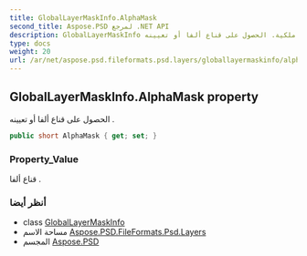 ```yaml
---
title: GlobalLayerMaskInfo.AlphaMask
second_title: Aspose.PSD لمرجع .NET API
description: GlobalLayerMaskInfo ملكية. الحصول على قناع ألفا أو تعيينه .
type: docs
weight: 20
url: /ar/net/aspose.psd.fileformats.psd.layers/globallayermaskinfo/alphamask/
---
```

## GlobalLayerMaskInfo.AlphaMask property

الحصول على قناع ألفا أو تعيينه .

```csharp
public short AlphaMask { get; set; }
```

### Property_Value

قناع ألفا .

### أنظر أيضا

* class [GlobalLayerMaskInfo](../)
* مساحة الاسم [Aspose.PSD.FileFormats.Psd.Layers](../../globallayermaskinfo/)
* المجسم [Aspose.PSD](../../../)


